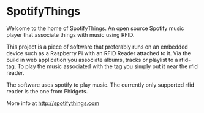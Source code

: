SpotifyThings
=============

Welcome to the home of SpotifyThings. 
An open source Spotify music player that associate things with music using RFID.

This project is a piece of software that preferably runs on an embedded device such as a Raspberry Pi with an RFID Reader attached to it. 
Via the build in web application you associate albums, tracks or playlist to a rfid-tag. 
To play the music associated with the tag you simply put it near the rfid reader.

The software uses spotify to play music. The currently only supported rfid reader is the one from Phidgets.

More info at http://spotifythings.com
